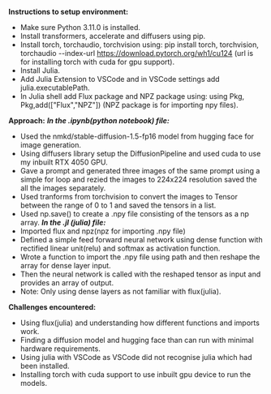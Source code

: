 **Instructions to setup environment:**
- Make sure Python 3.11.0 is installed.
- Install transformers, accelerate and diffusers using pip.
- Install torch, torchaudio, torchvision using: pip install torch, torchvision, torchaudio --index-url https://download.pytorch.org/wh1/cu124 (url is for installing torch with cuda for gpu support).
- Install Julia.
- Add Julia Extension to VSCode and in VSCode settings add julia.executablePath.
- In Julia shell add Flux package and NPZ package using: using Pkg, Pkg,add(["Flux","NPZ"]) (NPZ package is for importing npy files).

**Approach:**
***In the .ipynb(python notebook) file:***
- Used the nmkd/stable-diffusion-1.5-fp16 model from hugging face for image generation.
- Using diffusers library setup the DiffusionPipeline and used cuda to use my inbuilt RTX 4050 GPU.
- Gave a prompt and generated three images of the same prompt using a simple for loop and rezied the images to 224x224 resolution saved the all the images separately.
- Used tranforms from torchvision to convert the images to Tensor between the range of 0 to 1 and saved the tensors in a list.
- Used np.save() to create a .npy file consisting of the tensors as a np array.
***In the .jl (julia) file:***
- Imported flux and npz(npz for importing .npy file)
- Defined a simple feed forward neural network using dense function with rectified linear unit(relu) and softmax as activation function.
- Wrote a function to import the .npy file using path and then reshape the array for dense layer input.
- Then the neural network is called with the reshaped tensor as input and provides an array of output.
- Note: Only using dense layers as not familiar with flux(julia).

**Challenges encountered:**
- Using flux(julia) and understanding how different functions and imports work.
- Finding a diffusion model and hugging face than can run with minimal hardware requirements.
- Using julia with VSCode as VSCode did not recognise julia which had been installed.
- Installing torch with cuda support to use inbuilt gpu device to run the models.


